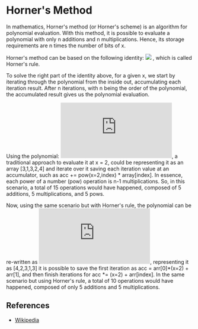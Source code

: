 # Horner's Method

In mathematics, Horner's method (or Horner's scheme) is an algorithm for polynomial evaluation.
With this method, it is possible to evaluate a polynomial with only n additions and n multiplications.
Hence, its storage requirements are n times the number of bits of x.

Horner's method can be based on the following identity:
![](https://wikimedia.org/api/rest_v1/media/math/render/svg/2a576e42d875496f8b0f0dda5ebff7c2415532e4)
, which is called Horner's rule.

To solve the right part of the identity above, for a given x, we start by iterating through the polynomial from the inside out,
accumulating each iteration result. After n iterations, with n being the order of the polynomial, the accumulated result gives
us the polynomial evaluation. 

Using the polynomial:
![](http://www.sciweavers.org/tex2img.php?eq=%244x%5E4%20%2B%202x%5E3%20%2B%203x%5E2%2B%20x%5E1%20%2B%203%24&bc=White&fc=Black&im=jpg&fs=12&ff=arev&edit=0), a traditional approach to evaluate it at x = 2, could be representing it as an array [3,1,3,2,4] and iterate over it saving each iteration value at an accumulator, such as acc += pow(x=2,index) * array[index]. In essence, each power of a number (pow) operation is n-1 multiplications. So, in this scenario, a total of 15 operations would have happened, composed of 5 additions, 5 multiplications, and 5 pows.

Now, using the same scenario but with Horner's rule, the polynomial can be re-written as ![](http://www.sciweavers.org/tex2img.php?eq=%24x%28x%28x%284x%2B2%29%2B3%29%2B1%29%2B3%24&bc=White&fc=Black&im=jpg&fs=12&ff=arev&edit=0), representing it as [4,2,3,1,3] it is possible to save the first iteration as acc = arr[0]*(x=2) + arr[1], and then finish iterations for acc *= (x=2) + arr[index]. In the same scenario but using Horner's rule, a total of 10 operations would have happened, composed of only 5 additions and 5 multiplications.
## References

- [Wikipedia](https://en.wikipedia.org/wiki/Horner%27s_method)
